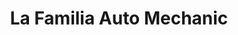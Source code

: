 ---
title: "La Familia Auto Mechanic"
url: /baltimore/la-familia-auto-mechanic/
shop: Autowerkstatt
---
